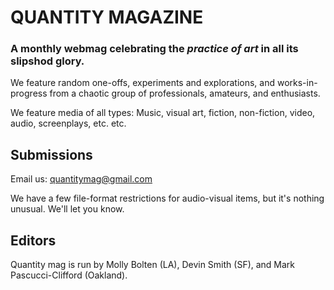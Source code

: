 # QUANTITY MAGAZINE

### A monthly webmag celebrating the *practice of art* in all its slipshod glory.

We feature random one-offs, experiments and explorations, and works-in-progress from a chaotic group of professionals, amateurs, and enthusiasts.

We feature media of all types: Music, visual art, fiction, non-fiction, video, audio, screenplays, etc. etc.

## Submissions

Email us: [quantitymag@gmail.com](mailto:quantitymag@gmail.com)

We have a few file-format restrictions for audio-visual items, but it's nothing unusual. We'll let you know.

## Editors

Quantity mag is run by Molly Bolten (LA), Devin Smith (SF), and Mark Pascucci-Clifford (Oakland).
